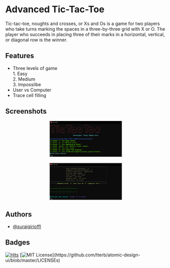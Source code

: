 
# Advanced Tic-Tac-Toe


Tic-tac-toe, noughts and crosses, or Xs and Os is a game for two players who take turns marking the spaces in a three-by-three grid with X or O. The player who succeeds in placing three of their marks in a horizontal, vertical, or diagonal row is the winner.
## Features
* Three levels of game\
        1. Easy\
        2. Medium\
        3. Impossilbe
* User vs Computer
* Trace cell filling


## Screenshots
<p align="center">
<img src="/images/Screenshot_1.png" alt="Screenshot1" width="45%">
<br/>
<br/>
<img src="/images/Screenshot_2.png" alt="Screenshot1" width="45%">
</p>

## Authors

- [@surajgirioffl](https://www.github.com/surajgirioffl)


## Badges

[![Hits](https://hits.seeyoufarm.com/api/count/incr/badge.svg?url=https%3A%2F%2Fgithub.com%2Fsurajgirioffl%2FTicTacToe&count_bg=%2379C83D&title_bg=%23555555&icon=github.svg&icon_color=%23E7E7E7&title=Hits&edge_flat=false)](https://hits.seeyoufarm.com)
[![MIT License](https://img.shields.io/apm/l/atomic-design-ui.svg?)](https://github.com/tterb/atomic-design-ui/blob/master/LICENSEs)
